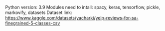 Python version: 3.9
Modules need to intall: spacy, keras, tensorflow, pickle, markovify, datasets
Dataset link: https://www.kaggle.com/datasets/yacharki/yelp-reviews-for-sa-finegrained-5-classes-csv